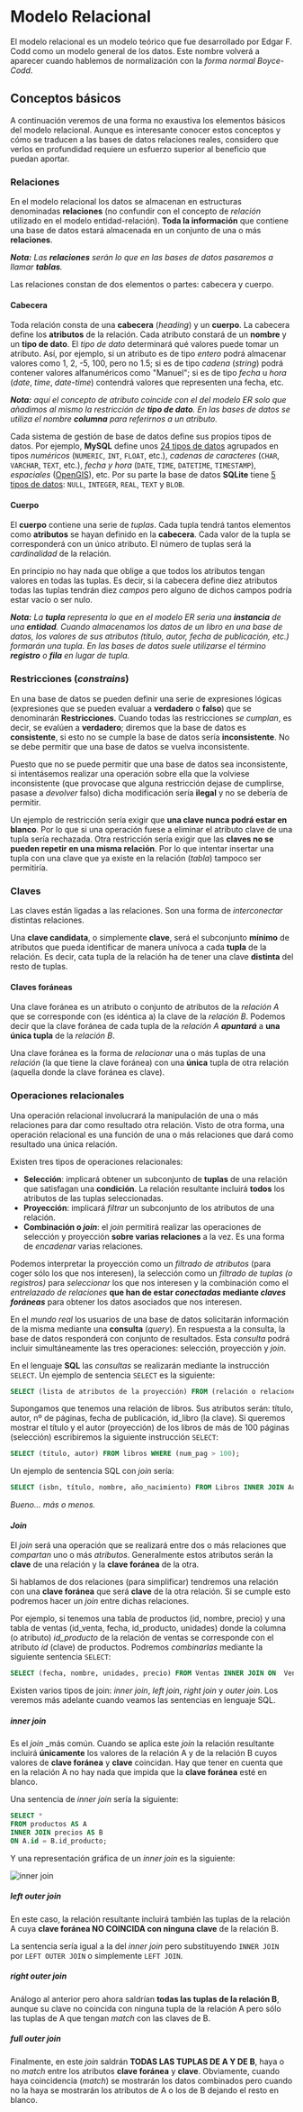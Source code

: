 # Modelo Relacional

El modelo relacional es un modelo teórico que fue desarrollado por Edgar F. Codd como un modelo general de los datos. Este nombre volverá a aparecer cuando hablemos de normalización con la *forma normal Boyce-Codd*.

## Conceptos básicos

A continuación veremos de una forma no exaustiva los elementos básicos del modelo relacional. Aunque es interesante conocer estos conceptos y cómo se traducen a las bases de datos relaciones reales, considero que verlos en profundidad requiere un esfuerzo superior al beneficio que puedan aportar.

### Relaciones

En el modelo relacional los datos se almacenan en estructuras denominadas **relaciones** (no confundir con el concepto de *relación* utilizado en el modelo entidad-relación). **Toda la información** que contiene una base de datos estará almacenada en un conjunto de una o más **relaciones**.

_**Nota:** Las **relaciones** serán lo que en las bases de datos pasaremos a llamar **tablas**._

Las relaciones constan de dos elementos o partes: cabecera y cuerpo.

#### Cabecera

Toda relación consta de una **cabecera** (_heading_) y un **cuerpo**. La cabecera define los **atributos** de la relación. Cada atributo constará de un **nombre** y un **tipo de dato**. El _tipo de dato_ determinará qué valores puede tomar un atributo. Así, por ejemplo, si un atributo es de tipo _entero_ podrá almacenar valores como 1, 2, -5, 100, pero no $1.5$; si es de tipo _cadena_ (_string_) podrá contener valores alfanuméricos como "Manuel"; si es de tipo _fecha_ u _hora_ (_date_, _time_, _date-time_) contendrá valores que representen una fecha, etc.

_**Nota:** aquí el concepto de atributo coincide con el del modelo ER solo que añadimos al mismo la restricción de **tipo de dato**. En las bases de datos se utiliza el nombre **columna** para referirnos a un atributo._

Cada sistema de gestión de base de datos define sus propios tipos de datos. Por ejemplo, **MySQL** define unos [24 tipos de datos](https://dev.mysql.com/doc/refman/8.4/en/data-types.html) agrupados en tipos _numéricos_ (`NUMERIC`, `INT`, `FLOAT`, etc.), _cadenas de caracteres_ (`CHAR`, `VARCHAR`, `TEXT`, etc.), _fecha y hora_ (`DATE`, `TIME`, `DATETIME`, `TIMESTAMP`), _espaciales_ ([OpenGIS](https://es.wikipedia.org/wiki/Open_Geospatial_Consortium)), etc. Por su parte la base de datos **SQLite** tiene [5 tipos de datos](https://www.sqlite.org/datatype3.html): `NULL`, `INTEGER`, `REAL`, `TEXT` y `BLOB`.

#### Cuerpo

El **cuerpo** contiene una serie de _tuplas_. Cada tupla tendrá tantos elementos como **atributos** se hayan definido en la **cabecera**. Cada valor de la tupla se corresponderá con un único atributo. El número de tuplas será la _cardinalidad_ de la relación.

En principio no hay nada que oblige a que todos los atributos tengan valores en todas las tuplas. Es decir, si la cabecera define diez atributos todas las tuplas tendrán diez _campos_ pero alguno de dichos campos podría estar vacío o ser nulo.

_**Nota:** La **tupla** representa lo que en el modelo ER sería una **instancia** de una **entidad**. Cuando almacenamos los datos de un libro en una base de datos, los valores de sus atributos (título, autor, fecha de publicación, etc.) formarán una tupla. En las bases de datos suele utilizarse el término **registro** o **fila** en lugar de tupla._

### Restricciones (_constrains_)

En una base de datos se pueden definir una serie de expresiones lógicas (expresiones que se pueden evaluar a **verdadero** o **falso**) que se denominarán **Restricciones**. Cuando todas las restricciones _se cumplan_, es decir, se evalúen a **verdadero**; diremos que la base de datos es **consistente**, si esto no se cumple la base de datos sería **inconsistente**. No se debe permitir que una base de datos se vuelva inconsistente.

Puesto que no se puede permitir que una base de datos sea inconsistente, si intentásemos realizar una operación sobre ella que la volviese inconsistente (que provocase que alguna restricción dejase de cumplirse, pasase a _devolver_ falso) dicha modificación sería **ilegal** y no se debería de permitir.

Un ejemplo de restricción sería exigir que **una clave nunca podrá estar en blanco**. Por lo que si una operación fuese a eliminar el atributo clave de una tupla sería rechazada. Otra restricción sería exigir que las **claves no se pueden repetir en una misma relación**. Por lo que intentar insertar una tupla con una clave que ya existe en la relación (_tabla_) tampoco ser permitiría.

### Claves

Las claves están ligadas a las relaciones. Son una forma de _interconectar_ distintas relaciones.

Una **clave candidata**, o simplemente **clave**, será el subconjunto **mínimo** de atributos que pueda identificar de manera unívoca a cada **tupla** de la relación. Es decir, cata tupla de la relación ha de tener una clave **distinta** del resto de tuplas.

#### Claves foráneas

Una clave foránea es un atributo o conjunto de atributos de la _relación A_ que se corresponde con (es idéntica a) la clave de la _relación B_. Podemos decir que la clave foránea de cada tupla de la _relación A_ **_apuntará_** a **una única tupla** de la _relación B_.

Una clave foránea es la forma de _relacionar_ una o más tuplas de una _relación_ (la que tiene la clave foránea) con una **única** tupla de otra relación (aquella donde la clave foránea es clave).

### Operaciones relacionales

Una operación relacional involucrará la manipulación de una o más relaciones para dar como resultado otra relación. Visto de otra forma, una operación relacional es una función de una o más relaciones que dará como resultado una única relación.

Existen tres tipos de operaciones relacionales:

- **Selección**: implicará obtener un subconjunto de **tuplas** de una relación que satisfagan una **condición**. La relación resultante incluirá **todos** los atributos de las tuplas seleccionadas.
- **Proyección**: implicará _filtrar_ un subconjunto de los atributos de una relación.
- **Combinación o _join_**: el _join_ permitirá realizar las operaciones de selección y proyección **sobre varias relaciones** a la vez. Es una forma de _encadenar_ varias relaciones.

Podemos interpretar la proyección como un _filtrado de atributos_ (para coger sólo los que nos interesen), la selección como un _filtrado de tuplas (o registros)_ para _seleccionar_ los que nos interesen y la combinación como el _entrelazado de relaciones_ **que han de estar _conectadas_ mediante _claves foráneas_** para obtener los datos asociados que nos interesen.

En el _mundo real_ los usuarios de una base de datos solicitarán información de la misma mediante una **consulta** (_query_). En respuesta a la consulta, la base de datos responderá con conjunto de resultados. Esta _consulta_ podrá incluir simultáneamente las tres operaciones: selección, proyección y _join_.

En el lenguaje **SQL** las _consultas_ se realizarán mediante la instrucción `SELECT`. Un ejemplo de sentencia `SELECT` es la siguiente:

```SQL
SELECT (lista de atributos de la proyección) FROM (relación o relaciones a las que afecta) WHERE (condición o condiciones de selección de las tuplas);
```

Supongamos que tenemos una relación de libros. Sus atributos serán: título, autor, nº de páginas, fecha de publicación, id_libro (la clave). Si queremos mostrar el título y el autor (proyección) de los libros de más de 100 páginas (selección) escribiremos la siguiente instrucción `SELECT`:

```SQL
SELECT (título, autor) FROM libros WHERE (num_pag > 100);
```

Un ejemplo de sentencia SQL con _join_ sería:

```sql
SELECT (isbn, título, nombre, año_nacimiento) FROM Libros INNER JOIN Autores ON Libros.id_autor = Autores.id WHERE año_nacimiento >= 2000;
```

_Bueno... más o menos._

#### _Join_

El _join_ será una operación que se realizará entre dos o más relaciones que _compartan_ uno o más _atributos_. Generalmente estos atributos serán la **clave** de una relación y la **clave foránea** de la otra.

Si hablamos de dos relaciones (para simplificar) tendremos una relación con una **clave foránea** que será **clave** de la otra relación. Si se cumple esto podremos hacer un _join_ entre dichas relaciones.

Por ejemplo, si tenemos una tabla de productos (id, nombre, precio) y una tabla de ventas (id_venta, fecha, id_producto, unidades) donde la columna (o atributo) _id_producto_ de la relación de ventas se corresponde con el atributo _id_ (clave) de productos. Podremos _combinarlas_ mediante la siguiente sentencia `SELECT`:

```SQL
SELECT (fecha, nombre, unidades, precio) FROM Ventas INNER JOIN ON  Ventas.id_producto == Productos.id;
```

Existen varios tipos de join: _inner join_, _left join_, _right join_ y _outer join_. Los veremos más adelante cuando veamos las sentencias en lenguaje SQL.

##### _inner join_

Es el _join_ _más común. Cuando se aplica este _join_ la relación resultante incluirá **únicamente** los valores de la relación A y de la relación B cuyos valores de **clave foránea** y **clave** coincidan. Hay que tener en cuenta que en la relación A no hay nada que impida que la **clave foránea** esté en blanco.

Una sentencia de _inner join_ sería la siguiente:

```sql
SELECT *
FROM productos AS A
INNER JOIN precios AS B
ON A.id = B.id_producto;
```

Y una representación gráfica de un _inner join_ es la siguiente:

![inner join](./images/inner_join.svg)

##### _left outer join_

En este caso, la relación resultante incluirá también las tuplas de la relación A cuya **clave foránea NO COINCIDA con ninguna clave** de la relación B.

La sentencia sería igual a la del _inner join_ pero substituyendo `INNER JOIN` por `LEFT OUTER JOIN` o simplemente `LEFT JOIN`.

##### _right outer join_

Análogo al anterior pero ahora saldrían **todas las tuplas de la relación B**, aunque su clave no coincida con ninguna tupla de la relación A pero sólo las tuplas de A que tengan _match_ con las claves de B.

##### _full outer join_

Finalmente, en este _join_ saldrán **TODAS LAS TUPLAS DE A Y DE B**, haya o no _match_ entre los atributos **clave foránea** y **clave**. Obviamente, cuando haya coincidencia (_match_) se mostrarán los datos combinados pero cuando no la haya se mostrarán los atributos de A o los de B dejando el resto en blanco.

